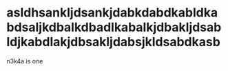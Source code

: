 # asldhsankljdsankjdabkdabdkabldkabdsaljkdbalkdbadlkabalkjdbakljdsabldjkabdlakjdbsakljdabsjkldsabdkasb
n3k4a is one 
